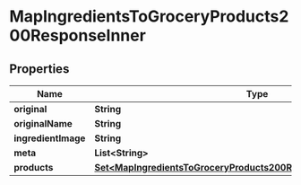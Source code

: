 

# MapIngredientsToGroceryProducts200ResponseInner


## Properties

| Name | Type | Description | Notes |
|------------ | ------------- | ------------- | -------------|
|**original** | **String** |  |  |
|**originalName** | **String** |  |  |
|**ingredientImage** | **String** |  |  |
|**meta** | **List&lt;String&gt;** |  |  |
|**products** | [**Set&lt;MapIngredientsToGroceryProducts200ResponseInnerProductsInner&gt;**](MapIngredientsToGroceryProducts200ResponseInnerProductsInner.md) |  |  |



